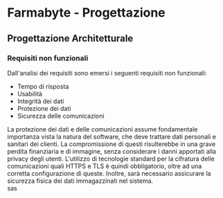 # Farmabyte - Progettazione

## Progettazione Architetturale

### Requisiti non funzionali

Dall'analisi dei requisiti sono emersi i seguenti requisiti non funzionali:
- Tempo di risposta
- Usabilità
- Integrità dei dati
- Protezione dei dati 
- Sicurezza delle comunicazioni

La protezione dei dati e delle comunicazioni assume fondamentale importanza vista la natura del software, che deve trattare dati personali e sanitari dei clienti. La compromissione di questi risulterebbe in una grave perdita finanziaria e di immagine, senza considerare i danni apportati alla privacy degli utenti. L'utilizzo di tecnologie standard per la cifratura delle comunicazioni quali HTTPS e TLS è quindi obbligatorio, oltre ad una corretta configurazione di queste. Inoltre, sarà necessario assicurare la sicurezza fisica dei dati immagazzinati nel sistema.
<br>
sas